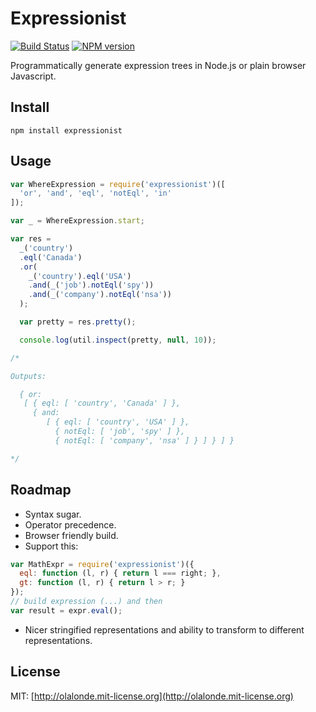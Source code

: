 # Expressionist

[![Build Status](https://travis-ci.org/olalonde/expressionist.png)](https://travis-ci.org/olalonde/expressionist) [![NPM version](https://badge.fury.io/js/expressionist.png)](http://badge.fury.io/js/expressionist)

Programmatically generate expression trees in Node.js or plain browser Javascript.

## Install

    npm install expressionist

## Usage

```javascript
var WhereExpression = require('expressionist')([
  'or', 'and', 'eql', 'notEql', 'in'
]);

var _ = WhereExpression.start;

var res = 
  _('country')
  .eql('Canada')
  .or(
    _('country').eql('USA')
    .and(_('job').notEql('spy'))
    .and(_('company').notEql('nsa'))
  );

  var pretty = res.pretty();

  console.log(util.inspect(pretty, null, 10));

/* 

Outputs:

  { or:
   [ { eql: [ 'country', 'Canada' ] },
     { and:
        [ { eql: [ 'country', 'USA' ] },
          { notEql: [ 'job', 'spy' ] },
          { notEql: [ 'company', 'nsa' ] } ] } ] }

*/
```

## Roadmap

- Syntax sugar. 
- Operator precedence.
- Browser friendly build.
- Support this: 

```javascript
var MathExpr = require('expressionist')({
  eql: function (l, r) { return l === right; },
  gt: function (l, r) { return l > r; }
});
// build expression (...) and then
var result = expr.eval();
```

- Nicer stringified representations and ability to transform to
different representations.

## License

MIT: [http://olalonde.mit-license.org](http://olalonde.mit-license.org)

